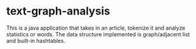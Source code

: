 # text-graph-analysis
This is a java application that takes in an article, tokenize it and analyze statistics or words. The data structure implemented is graph/adjacent list and built-in hashtables.
